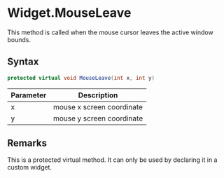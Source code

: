 # Widget.MouseLeave

This method is called when the mouse cursor leaves the active window bounds.

## Syntax

```csharp
protected virtual void MouseLeave(int x, int y)
```

| Parameter | Description |
|---|---|
| x | mouse x screen coordinate |
| y | mouse y screen coordinate |

## Remarks

This is a protected virtual method. It can only be used by declaring it in a custom widget.